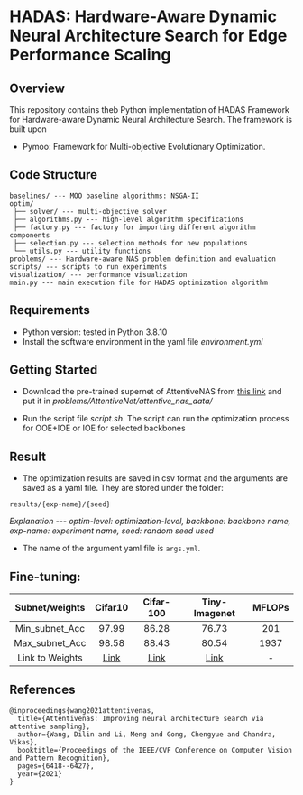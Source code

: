 # HADAS: Hardware-Aware Dynamic Neural Architecture Search for Edge Performance Scaling

## Overview

This repository contains theb Python implementation of HADAS Framework for Hardware-aware Dynamic Neural Architecture Search. The framework is built upon 
- Pymoo: Framework for Multi-objective Evolutionary Optimization.


## Code Structure

```
baselines/ --- MOO baseline algorithms: NSGA-II
optim/
 ├── solver/ --- multi-objective solver
 ├── algorithms.py --- high-level algorithm specifications
 ├── factory.py --- factory for importing different algorithm components
 ├── selection.py --- selection methods for new populations
 └── utils.py --- utility functions
problems/ --- Hardware-aware NAS problem definition and evaluation
scripts/ --- scripts to run experiments
visualization/ --- performance visualization
main.py --- main execution file for HADAS optimization algorithm
```

## Requirements

- Python version: tested in Python 3.8.10
- Install the software environment in the yaml file *environment.yml*

## Getting Started

- Download the pre-trained supernet of AttentiveNAS from [this link](https://drive.google.com/file/d/1cCla-OQNIAn-rjsY2b832DuP59ZKr8uh/view?usp=sharing) and put it in *problems/AttentiveNet/attentive_nas_data/*

- Run the script file *script.sh*. The script can run the optimization process for OOE+IOE or IOE for selected backbones


## Result

- The optimization results are saved in csv format and the arguments are saved as a yaml file. They are stored under the folder:

```
results/{exp-name}/{seed}
```

*Explanation --- optim-level: optimization-level, backbone: backbone name, exp-name: experiment name, seed: random seed used*

- The name of the argument yaml file is `args.yml`.


## Fine-tuning:
    
| Subnet/weights | Cifar10 | Cifar-100 | Tiny-Imagenet | MFLOPs |
|:---:|:---:|:---:|:---:|:---:|
| Min_subnet_Acc | 97.99 | 86.28 | 76.73 | 201 |
| Max_subnet_Acc | 98.58 | 88.43 | 80.54 | 1937 |
| Link to Weights | [Link](https://drive.google.com/drive/folders/1IwvWd8oswS6YBGhu-32YHhXRKqFBnDaF?usp=sharing) | [Link](https://drive.google.com/drive/folders/1hcgG8Jcp_iiJR6ekjlNjdGm7ThEVw-bB?usp=sharing) | [Link](https://drive.google.com/drive/folders/1n3eeX7g8c-MUNWizda3LBZwC5qIN1aKb?usp=sharing) | - |



## References

```
@inproceedings{wang2021attentivenas,
  title={Attentivenas: Improving neural architecture search via attentive sampling},
  author={Wang, Dilin and Li, Meng and Gong, Chengyue and Chandra, Vikas},
  booktitle={Proceedings of the IEEE/CVF Conference on Computer Vision and Pattern Recognition},
  pages={6418--6427},
  year={2021}
}
```
